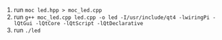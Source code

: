 1. run `moc led.hpp > moc_led.cpp`
2. run `g++ moc_led.cpp led.cpp -o led -I/usr/include/qt4 -lwiringPi -lQtGui -lQtCore -lQtScript -lQtDeclarative`
3. run `./led`
